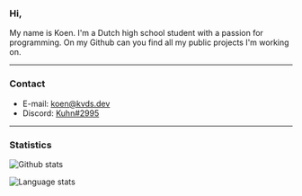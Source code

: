 ### Hi,
My name is Koen. I'm a Dutch high school student with a passion for programming. On my Github can you find all my public projects I'm working on.

---
### Contact

- E-mail: [koen@kvds.dev](mailto:koen@kvds.dev)
- Discord: [Kuhn#2995](https://discordapp.com/users/264498576892100608)

---

### Statistics
![Github stats](https://github-readme-stats.vercel.app/api?username=KoenvdStroom&show_icons=true&theme=dark)

![Language stats](https://github-readme-stats.vercel.app/api/top-langs/?username=KoenvdStroom&show_icons=true&theme=dark)
